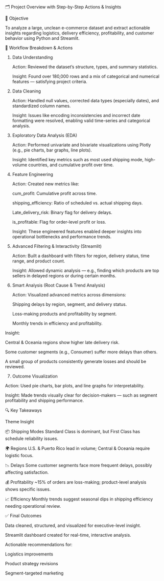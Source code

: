 🗂 Project Overview with Step-by-Step Actions & Insights

🎯 Objective

To analyze a large, unclean e-commerce dataset and extract actionable insights regarding logistics, delivery efficiency, profitability, and customer behavior using Python and Streamlit.

🧭 Workflow Breakdown & Actions

1. Data Understanding

   Action: Reviewed the dataset’s structure, types, and summary statistics.

   Insight: Found over 180,000 rows and a mix of categorical and numerical features — satisfying project criteria.

2. Data Cleaning

   Action: Handled null values, corrected data types (especially dates), and standardized column names.

   Insight: Issues like encoding inconsistencies and incorrect date formatting were resolved, enabling valid time-series and categorical analysis.

3. Exploratory Data Analysis (EDA)

   Action: Performed univariate and bivariate visualizations using Plotly (e.g., pie charts, bar graphs, line plots).

   Insight: Identified key metrics such as most used shipping mode, high-volume countries, and cumulative profit over time.

4. Feature Engineering
   
   Action: Created new metrics like:

   cum_profit: Cumulative profit across time.

   shipping_efficiency: Ratio of scheduled vs. actual shipping days.

   Late_delivery_risk: Binary flag for delivery delays.

   is_profitable: Flag for order-level profit or loss.

   Insight: These engineered features enabled deeper insights into operational bottlenecks and performance trends.

5. Advanced Filtering & Interactivity (Streamlit)
   
   Action: Built a dashboard with filters for region, delivery status, time range, and product count.

   Insight: Allowed dynamic analysis — e.g., finding which products are top sellers in delayed regions or during certain months.

6. Smart Analysis (Root Cause & Trend Analysis)
   
   Action: Visualized advanced metrics across dimensions:

   Shipping delays by region, segment, and delivery status.

   Loss-making products and profitability by segment.

   Monthly trends in efficiency and profitability.

Insight:

Central & Oceania regions show higher late delivery risk.

Some customer segments (e.g., Consumer) suffer more delays than others.

A small group of products consistently generate losses and should be reviewed.

7. Outcome Visualization
   
Action: Used pie charts, bar plots, and line graphs for interpretability.

Insight: Made trends visually clear for decision-makers — such as segment profitability and shipping performance.

🔍 Key Takeaways

Theme	Insight

📦 Shipping Modes	Standard Class is dominant, but First Class has schedule reliability issues.

🌍 Regions	U.S. & Puerto Rico lead in volume; Central & Oceania require logistic focus.

📉 Delays	Some customer segments face more frequent delays, possibly affecting satisfaction.

💰 Profitability	~15% of orders are loss-making; product-level analysis shows specific issues.

📈 Efficiency	Monthly trends suggest seasonal dips in shipping efficiency needing operational review.

✅ Final Outcomes

Data cleaned, structured, and visualized for executive-level insight.

Streamlit dashboard created for real-time, interactive analysis.

Actionable recommendations for:

Logistics improvements

Product strategy revisions

Segment-targeted marketing
